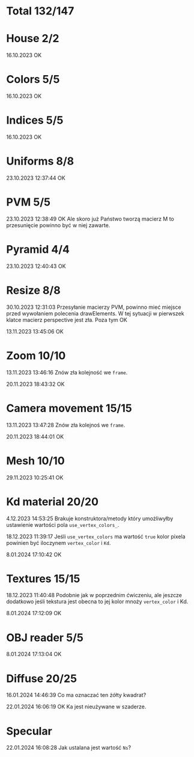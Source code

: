 # Total 132/147

# House 2/2

16.10.2023 OK

# Colors 5/5

16.10.2023 OK

# Indices 5/5

16.10.2023 OK

# Uniforms 8/8

23.10.2023 12:37:44 OK

# PVM 5/5

23.10.2023 12:38:49 OK
Ale skoro już Państwo tworzą macierz M to przesunięcie powinno być w niej zawarte. 

# Pyramid 4/4

23.10.2023 12:40:43 OK


# Resize 8/8

30.10.2023 12:31:03 
Przesyłanie macierzy PVM, powinno mieć miejsce przed wywołaniem polecenia drawElements. W tej sytuacji w pierwszek klatce macierz perspective jest zła.
Poza tym OK

13.11.2023 13:45:06 OK

# Zoom 10/10

13.11.2023 13:46:16
Znów zła kolejność we `frame`. 

20.11.2023 18:43:32 OK

# Camera movement 15/15

13.11.2023 13:47:28
Znów zła kolejnoś we `frame`. 

20.11.2023 18:44:01 OK

# Mesh 10/10

29.11.2023 10:25:41 OK

# Kd material 20/20

4.12.2023 14:53:25
Brakuje konstruktora/metody który umożliwyłby ustawienie wartości pola `use_vertex_colors_`. 

18.12.2023 11:39:17
Jeśli `use_vertex_colors` ma wartość `true` kolor pixela powinien być iloczynem `vertex_color` i `Kd`.

8.01.2024 17:10:42 OK

# Textures 15/15

18.12.2023 11:40:48
Podobnie jak w poprzednim ćwiczeniu, ale jeszcze dodatkowo jeśli tekstura jest obecna to jej kolor mnoży `vertex_color` i Kd. 

8.01.2024 17:12:09 OK

# OBJ reader 5/5

8.01.2024 17:13:04 OK

# Diffuse 20/25

16.01.2024 14:46:39
Co ma oznaczać ten żółty kwadrat?

22.01.2024 16:06:19 OK
Ka jest nieużywane w szaderze. 

# Specular

22.01.2024 16:08:28
Jak ustalana jest wartość `Ns`?
